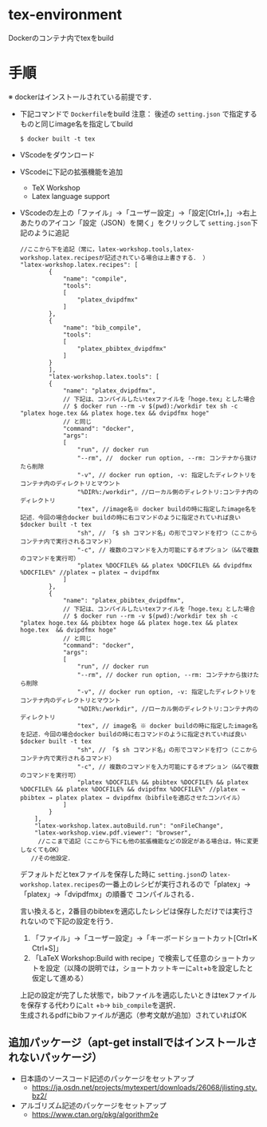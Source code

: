 # tex-environment
Dockerのコンテナ内でtexをbuild

# 手順
※ dockerはインストールされている前提です．
- 下記コマンドで `Dockerfile`をbuild
    注意： 後述の `setting.json` で指定するものと同じimage名を指定してbuild
    ```
    $ docker built -t tex
    ```

- VScodeをダウンロード

- VScodeに下記の拡張機能を追加
    - TeX Workshop
    - Latex language support

- VScodeの左上の「ファイル」→「ユーザー設定」→「設定[Ctrl+,]」→右上あたりのアイコン「設定（JSON）を開く」をクリックして `setting.json`下記のように追記
    ```
    //ここから下を追記（常に，latex-workshop.tools,latex-workshop.latex.recipesが記述されている場合は上書きする． ）
	"latex-workshop.latex.recipes": [
	        {
	            "name": "compile",
	            "tools":
	            [
	                "platex_dvipdfmx"
	            ]
	        },
	        {
	            "name": "bib_compile",
	            "tools":
	            [
	                "platex_pbibtex_dvipdfmx"
	            ]
	        }
	        ],
	        "latex-workshop.latex.tools": [
	        {
	            "name": "platex_dvipdfmx",
	            // 下記は、コンパイルしたいtexファイルを「hoge.tex」とした場合
	            // $ docker run --rm -v $(pwd):/workdir tex sh -c "platex hoge.tex && platex hoge.tex && dvipdfmx hoge"
	            // と同じ
	            "command": "docker",
	            "args":
	            [
	                "run", // docker run
	                "--rm", //  docker run option, --rm: コンテナから抜けたら削除
	                "-v", // docker run option, -v: 指定したディレクトリをコンテナ内のディレクトリとマウント
	                "%DIR%:/workdir", //ローカル側のディレクトリ:コンテナ内のディレクトリ
	                "tex", //image名※ docker buildの時に指定したimage名を記述．今回の場合docker buildの時に右コマンドのように指定されていれば良い $docker built -t tex
	                "sh", // 「$ sh コマンド名」の形でコマンドを打つ（ここからコンテナ内で実行されるコマンド）
	                "-c", // 複数のコマンドを入力可能にするオプション（&&で複数のコマンドを実行可）
	                "platex %DOCFILE% && platex %DOCFILE% && dvipdfmx %DOCFILE%" //platex → platex → dvipdfmx
	            ]
	        },
	        {
	            "name": "platex_pbibtex_dvipdfmx",
	            // 下記は、コンパイルしたいtexファイルを「hoge.tex」とした場合
	            // $ docker run --rm -v $(pwd):/workdir tex sh -c "platex hoge.tex && pbibtex hoge && platex hoge.tex && platex hoge.tex  && dvipdfmx hoge"
	            // と同じ
	            "command": "docker",
	            "args":
	            [
	                "run", // docker run
	                "--rm", // docker run option, --rm: コンテナから抜けたら削除
	                "-v", // docker run option, -v: 指定したディレクトリをコンテナ内のディレクトリとマウント
	                "%DIR%:/workdir", //ローカル側のディレクトリ:コンテナ内のディレクトリ
	                "tex", // image名 ※ docker buildの時に指定したimage名を記述．今回の場合docker buildの時に右コマンドのように指定されていれば良い $docker built -t tex
	                "sh", // 「$ sh コマンド名」の形でコマンドを打つ（ここからコンテナ内で実行されるコマンド）
	                "-c", // 複数のコマンドを入力可能にするオプション（&&で複数のコマンドを実行可）
	                "platex %DOCFILE% && pbibtex %DOCFILE% && platex %DOCFILE% && platex %DOCFILE% && dvipdfmx %DOCFILE%" //platex → pbibtex → platex platex → dvipdfmx（bibfileを適応させたコンパイル）
	            ]
	        }
	    ],
	    "latex-workshop.latex.autoBuild.run": "onFileChange",
	    "latex-workshop.view.pdf.viewer": "browser",
		 //ここまで追記（ここから下にも他の拡張機能などの設定がある場合は，特に変更しなくてもOK）
	   //その他設定．
    ```
    デフォルトだとtexファイルを保存した時に `setting.json`の `latex-workshop.latex.recipes`の一番上のレシピが実行されるので「platex」→「platex」→「dvipdfmx」の順番で
    コンパイルされる．

    言い換えると，2番目のbibtexを適応したレシピは保存しただけでは実行されないので下記の設定を行う．  
    1.  「ファイル」→「ユーザー設定」→「キーボードショートカット[Ctrl+K Ctrl+S]」  
    2. 「LaTeX Workshop:Build with recipe」で検索して任意のショートカットを設定（以降の説明では，ショートカットキーに`alt`+`b`を設定したと仮定して進める）

    上記の設定が完了した状態で，bibファイルを適応したいときはtexファイルを保存する代わりに`alt` +`b`→ `bib_compile`を選択．  
    生成されるpdfにbibファイルが適応（参考文献が追加）されていればOK
    </br>
## 追加パッケージ（apt-get installではインストールされないパッケージ）
-  日本語のソースコード記述のパッケージをセットアップ
    - https://ja.osdn.net/projects/mytexpert/downloads/26068/jlisting.sty.bz2/
- アルゴリズム記述のパッケージをセットアップ
    - https://www.ctan.org/pkg/algorithm2e
